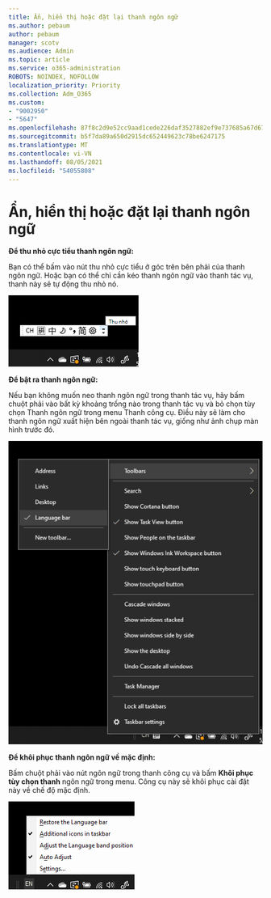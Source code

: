 ```yaml
---
title: Ẩn, hiển thị hoặc đặt lại thanh ngôn ngữ
ms.author: pebaum
author: pebaum
manager: scotv
ms.audience: Admin
ms.topic: article
ms.service: o365-administration
ROBOTS: NOINDEX, NOFOLLOW
localization_priority: Priority
ms.collection: Adm_O365
ms.custom:
- "9002950"
- "5647"
ms.openlocfilehash: 87f8c2d9e52cc9aad1cede226daf3527882ef9e737685a67d671978c05c5a822
ms.sourcegitcommit: b5f7da89a650d2915dc652449623c78be6247175
ms.translationtype: MT
ms.contentlocale: vi-VN
ms.lasthandoff: 08/05/2021
ms.locfileid: "54055808"
---
```

# <a name="hide-display-or-reset-the-language-bar"></a>Ẩn, hiển thị hoặc đặt lại thanh ngôn ngữ

**Để thu nhỏ cực tiểu thanh ngôn ngữ:**

Bạn có thể bấm vào nút thu nhỏ cực tiểu ở góc trên bên phải của thanh ngôn ngữ. Hoặc bạn có thể chỉ cần kéo thanh ngôn ngữ vào thanh tác vụ, thanh này sẽ tự động thu nhỏ nó.

![Thu nhỏ thanh ngôn ngữ](media/minimize-language-bar.png)

**Để bật ra thanh ngôn ngữ:**

Nếu bạn không muốn neo thanh ngôn ngữ trong thanh tác vụ, hãy bấm chuột  phải vào bất kỳ khoảng trống nào trong thanh tác vụ và bỏ chọn tùy chọn Thanh ngôn ngữ trong menu Thanh công cụ. Điều này sẽ làm cho thanh ngôn ngữ xuất hiện bên ngoài thanh tác vụ, giống như ảnh chụp màn hình trước đó.

![Thanh ngôn ngữ bật ra](media/pop-out-language-bar.png)

**Để khôi phục thanh ngôn ngữ về mặc định:**

Bấm chuột phải vào nút ngôn ngữ trong thanh công cụ và bấm **Khôi phục tùy chọn thanh** ngôn ngữ trong menu. Công cụ này sẽ khôi phục cài đặt này về chế độ mặc định.

![Khôi phục thanh ngôn ngữ](media/restore-language-bar.png)
